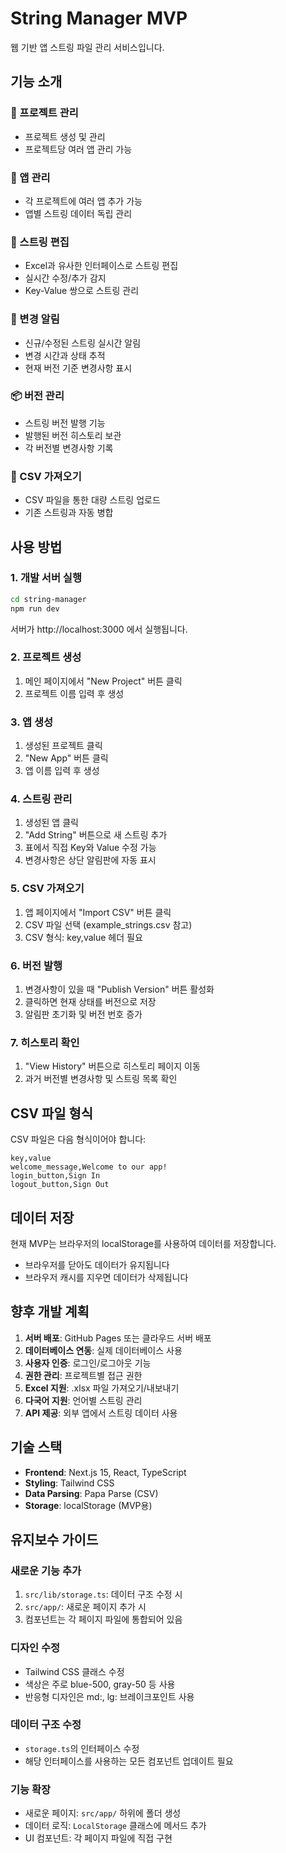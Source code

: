 # String Manager MVP

웹 기반 앱 스트링 파일 관리 서비스입니다.

## 기능 소개

### 📁 프로젝트 관리
- 프로젝트 생성 및 관리
- 프로젝트당 여러 앱 관리 가능

### 📱 앱 관리
- 각 프로젝트에 여러 앱 추가 가능
- 앱별 스트링 데이터 독립 관리

### 📝 스트링 편집
- Excel과 유사한 인터페이스로 스트링 편집
- 실시간 수정/추가 감지
- Key-Value 쌍으로 스트링 관리

### 🔔 변경 알림
- 신규/수정된 스트링 실시간 알림
- 변경 시간과 상태 추적
- 현재 버전 기준 변경사항 표시

### 📦 버전 관리
- 스트링 버전 발행 기능
- 발행된 버전 히스토리 보관
- 각 버전별 변경사항 기록

### 📂 CSV 가져오기
- CSV 파일을 통한 대량 스트링 업로드
- 기존 스트링과 자동 병합

## 사용 방법

### 1. 개발 서버 실행
```bash
cd string-manager
npm run dev
```

서버가 http://localhost:3000 에서 실행됩니다.

### 2. 프로젝트 생성
1. 메인 페이지에서 "New Project" 버튼 클릭
2. 프로젝트 이름 입력 후 생성

### 3. 앱 생성
1. 생성된 프로젝트 클릭
2. "New App" 버튼 클릭
3. 앱 이름 입력 후 생성

### 4. 스트링 관리
1. 생성된 앱 클릭
2. "Add String" 버튼으로 새 스트링 추가
3. 표에서 직접 Key와 Value 수정 가능
4. 변경사항은 상단 알림판에 자동 표시

### 5. CSV 가져오기
1. 앱 페이지에서 "Import CSV" 버튼 클릭
2. CSV 파일 선택 (example_strings.csv 참고)
3. CSV 형식: key,value 헤더 필요

### 6. 버전 발행
1. 변경사항이 있을 때 "Publish Version" 버튼 활성화
2. 클릭하면 현재 상태를 버전으로 저장
3. 알림판 초기화 및 버전 번호 증가

### 7. 히스토리 확인
1. "View History" 버튼으로 히스토리 페이지 이동
2. 과거 버전별 변경사항 및 스트링 목록 확인

## CSV 파일 형식

CSV 파일은 다음 형식이어야 합니다:

```csv
key,value
welcome_message,Welcome to our app!
login_button,Sign In
logout_button,Sign Out
```

## 데이터 저장

현재 MVP는 브라우저의 localStorage를 사용하여 데이터를 저장합니다.
- 브라우저를 닫아도 데이터가 유지됩니다
- 브라우저 캐시를 지우면 데이터가 삭제됩니다

## 향후 개발 계획

1. **서버 배포**: GitHub Pages 또는 클라우드 서버 배포
2. **데이터베이스 연동**: 실제 데이터베이스 사용
3. **사용자 인증**: 로그인/로그아웃 기능
4. **권한 관리**: 프로젝트별 접근 권한
5. **Excel 지원**: .xlsx 파일 가져오기/내보내기
6. **다국어 지원**: 언어별 스트링 관리
7. **API 제공**: 외부 앱에서 스트링 데이터 사용

## 기술 스택

- **Frontend**: Next.js 15, React, TypeScript
- **Styling**: Tailwind CSS
- **Data Parsing**: Papa Parse (CSV)
- **Storage**: localStorage (MVP용)

## 유지보수 가이드

### 새로운 기능 추가
1. `src/lib/storage.ts`: 데이터 구조 수정 시
2. `src/app/`: 새로운 페이지 추가 시
3. 컴포넌트는 각 페이지 파일에 통합되어 있음

### 디자인 수정
- Tailwind CSS 클래스 수정
- 색상은 주로 blue-500, gray-50 등 사용
- 반응형 디자인은 md:, lg: 브레이크포인트 사용

### 데이터 구조 수정
- `storage.ts`의 인터페이스 수정
- 해당 인터페이스를 사용하는 모든 컴포넌트 업데이트 필요

### 기능 확장
- 새로운 페이지: `src/app/` 하위에 폴더 생성
- 데이터 로직: `LocalStorage` 클래스에 메서드 추가
- UI 컴포넌트: 각 페이지 파일에 직접 구현
